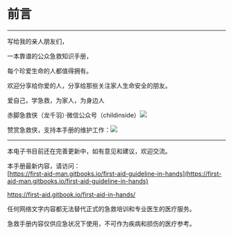 # 前言

---

写给我的亲人朋友们，

一本靠谱的公众急救知识手册，

每个珍爱生命的人都值得拥有。

欢迎分享给你爱的人，分享给那些关注家人生命安全的朋友。

爱自己，学急救，为家人，为身边人

赤脚急救侠（龙千羽）·微信公众号（childinside）![](/assets/qrcode_longgege.jpg)

赞赏急救侠，支持本手册的维护工作：![](/assets/dashang_long.jpg)

---

本电子书目前还在完善更新中，如有意见和建议，欢迎交流。

本手册最新内容，请访问：  
[https://first-aid-man.gitbooks.io/first-aid-guideline-in-hands](https://first-aid-man.gitbooks.io/first-aid-guideline-in-hands)

https://first-aid.gitbook.io/first-aid-in-hands/

任何网络文字内容都无法替代正式的急救培训和专业医生的医疗服务。

急救手册内容仅供应急状况下使用，不可作为疾病和损伤的医疗参考。

